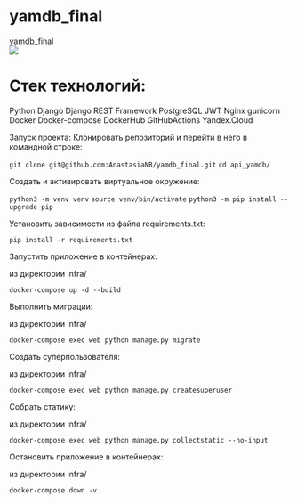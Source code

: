 # yamdb_final       
yamdb_final   
![](https://github.com/AnastasiaNB/yamdb_final/actions/workflows/yamdb_workflow.yml/badge.svg)
# Cтек технологий:
Python Django Django REST Framework PostgreSQL JWT Nginx gunicorn Docker Docker-compose DockerHub GitHubActions Yandex.Cloud

Запуск проекта:
Клонировать репозиторий и перейти в него в командной строке:         

```git clone git@github.com:AnastasiaNB/yamdb_final.git```
```cd api_yamdb/```

Cоздать и активировать виртуальное окружение:

```python3 -m venv venv``` 
```source venv/bin/activate``` 
```python3 -m pip install --upgrade pip```

Установить зависимости из файла requirements.txt:

```pip install -r requirements.txt```

Запустить приложение в контейнерах:

из директории infra/

```docker-compose up -d --build```

Выполнить миграции:

из директории infra/

```docker-compose exec web python manage.py migrate```

Создать суперпользователя:

из директории infra/

```docker-compose exec web python manage.py createsuperuser```

Собрать статику:

из директории infra/

```docker-compose exec web python manage.py collectstatic --no-input```

Остановить приложение в контейнерах:

из директории infra/

```docker-compose down -v```

